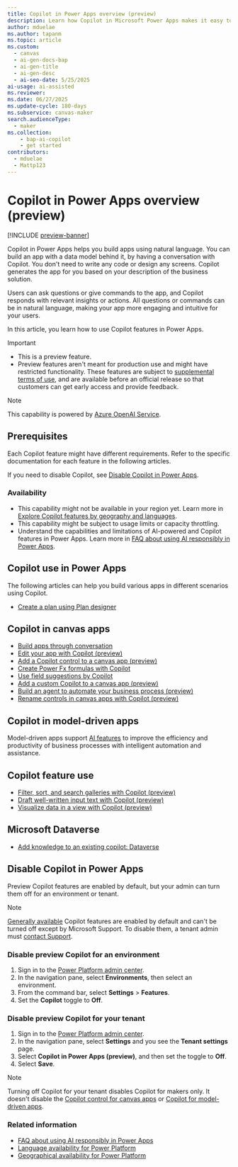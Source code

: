 ```yaml
---
title: Copilot in Power Apps overview (preview)
description: Learn how Copilot in Microsoft Power Apps makes it easy to build apps by providing insights and actions in response to natural language requests.
author: mduelae
ms.author: tapanm
ms.topic: article
ms.custom: 
  - canvas
  - ai-gen-docs-bap
  - ai-gen-title
  - ai-gen-desc
  - ai-seo-date: 5/25/2025
ai-usage: ai-assisted
ms.reviewer: 
ms.date: 06/27/2025
ms.update-cycle: 180-days
ms.subservice: canvas-maker
search.audienceType: 
  - maker
ms.collection: 
    - bap-ai-copilot
    - get started
contributors:
  - mduelae
  - Mattp123
---
```


# Copilot in Power Apps overview (preview)

[!INCLUDE [preview-banner](~/../shared-content/shared/preview-includes/preview-banner.md)]

Copilot in Power Apps helps you build apps using natural language. You can build an app with a data model behind it, by having a conversation with Copilot. You don't need to write any code or design any screens. Copilot generates the app for you based on your description of the business solution.

Users can ask questions or give commands to the app, and Copilot responds with relevant insights or actions. All questions or commands can be in natural language, making your app more engaging and intuitive for your users.

In this article, you learn how to use Copilot features in Power Apps.

> [!IMPORTANT]
>
> - This is a preview feature.
> - Preview features aren't meant for production use and might have restricted functionality. These features are subject to [supplemental terms of use](https://go.microsoft.com/fwlink/?linkid=2189520), and are available before an official release so that customers can get early access and provide feedback.

> [!NOTE]
>
> This capability is powered by [Azure OpenAI Service](/azure/cognitive-services/openai/overview).

## Prerequisites

Each Copilot feature might have different requirements. Refer to the specific documentation for each feature in the following articles.

If you need to disable Copilot, see [Disable Copilot in Power Apps](#disable-copilot-in-power-apps).

### Availability

- This capability might not be available in your region yet. Learn more in [Explore Copilot features by geography and languages](https://releaseplans.microsoft.com/en-US/availability-reports/?report=copilotfeaturereport).
- This capability might be subject to usage limits or capacity throttling.
- Understand the capabilities and limitations of AI-powered and Copilot features in Power Apps. Learn more in [FAQ about using AI responsibly in Power Apps](../common/transparency-note.md).

## Copilot use in Power Apps

The following articles can help you build various apps in different scenarios using Copilot.

- [Create a plan using Plan designer](../plan-designer/create-plan.md)

## Copilot in canvas apps

- [Build apps through conversation](ai-conversations-create-app.md)
- [Edit your app with Copilot (preview)](ai-edit-app.md)
- [Add a Copilot control to a canvas app (preview)](add-ai-copilot.md)
- [Create Power Fx formulas with Copilot](ai-formulas-formulabar.md)
- [Use field suggestions by Copilot](ai-field-suggestions.md)
- [Add a custom Copilot to a canvas app (preview)](add-custom-copilot.md)
- [Build an agent to automate your business process (preview)](agent-builder.md)
- [Rename controls in canvas apps with Copilot (preview)](./controls/copilot-rename-controls.md)

## Copilot in model-driven apps

Model-driven apps support [AI features](../../user/ai-in-apps.md) to improve the efficiency and productivity of business processes with intelligent automation and assistance.

## Copilot feature use

- [Filter, sort, and search galleries with Copilot (preview)](../../user/smartgrid.md)
- [Draft well-written input text with Copilot (preview)](../../user/well-written-input-text-copilot.md)
- [Visualize data in a view with Copilot (preview)](../../user/visualize-data-in-copilot.md)

## Microsoft Dataverse

- [Add knowledge to an existing copilot: Dataverse](../data-platform/data-platform-copilot.md)

## Disable Copilot in Power Apps

Preview Copilot features are enabled by default, but your admin can turn them off for an environment or tenant.

> [!NOTE]
>
> [Generally available](/power-platform/admin/general-availability-deployment) Copilot features are enabled by default and can't be turned off except by Microsoft Support. To disable them, a tenant admin must [contact Support](/power-platform/admin/get-help-support).

### Disable preview Copilot for an environment

1. Sign in to the [Power Platform admin center](https://admin.powerplatform.microsoft.com/).
1. In the navigation pane, select **Environments**, then select an environment.
1. From the command bar, select **Settings** > **Features**.
1. Set the **Copilot** toggle to **Off**.

### Disable preview Copilot for your tenant

1. Sign in to the [Power Platform admin center](https://admin.powerplatform.microsoft.com/).
1. In the navigation pane, select **Settings** and you see the **Tenant settings** page.
1. Select **Copilot in Power Apps (preview)**, and then set the toggle to **Off**.
1. Select **Save**.

> [!NOTE]
> Turning off Copilot for your tenant disables Copilot for makers only. It doesn't disable the [Copilot control for canvas apps](add-ai-copilot.md) or [Copilot for model-driven apps](../model-driven-apps/add-ai-copilot.md).

### Related information

- [FAQ about using AI responsibly in Power Apps](../common/transparency-note.md)
- [Language availability for Power Platform](https://dynamics.microsoft.com/availability-reports/languagereport/)
- [Geographical availability for Power Platform](https://dynamics.microsoft.com/availability-reports/georeport/)
